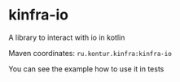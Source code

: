 # kinfra-io

A library to interact with io in kotlin

Maven coordinates: `ru.kontur.kinfra:kinfra-io`

You can see the example how to use it in tests
